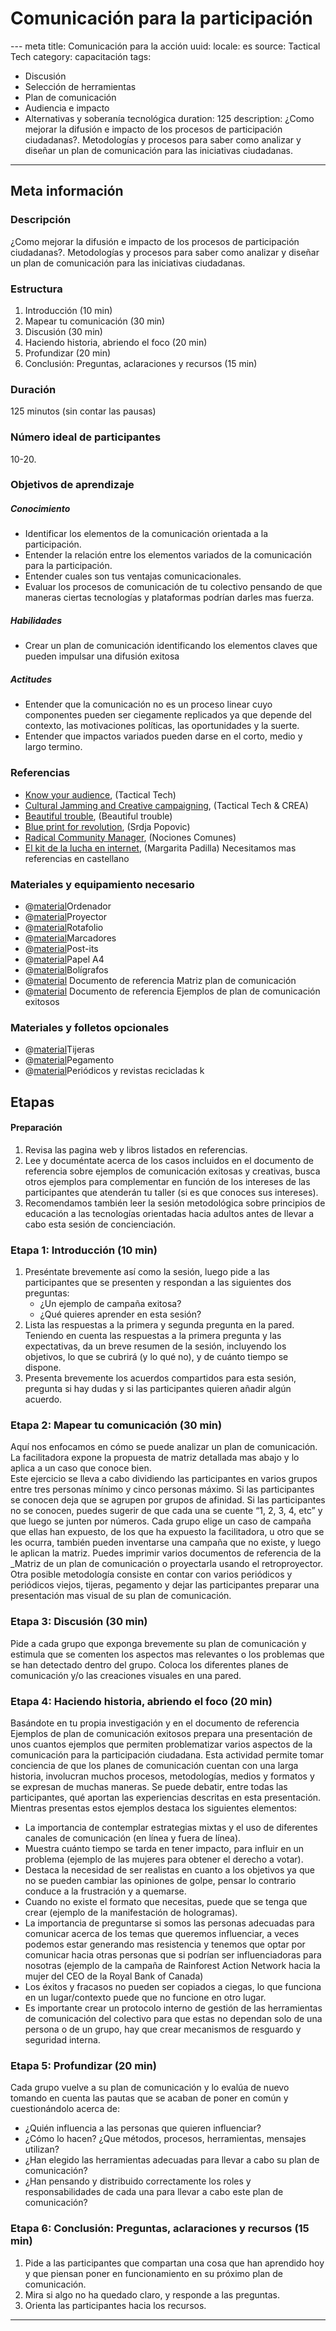 # Comunicación para la participación
--- meta
title:  Comunicación para la acción
uuid: 
locale: es
source: Tactical Tech
category:  capacitación
tags: 
  - Discusión
  - Selección de herramientas
  - Plan de comunicación 
  - Audiencia e impacto
  - Alternativas y soberanía tecnológica
duration:  125
description:  ¿Como mejorar la difusión e impacto de los procesos de participación ciudadanas?. Metodologías y procesos para saber como analizar y diseñar un plan de comunicación para las  iniciativas ciudadanas. 
---

## Meta información

### Descripción 
¿Como mejorar la difusión e impacto de los procesos de participación ciudadanas?. Metodologías y procesos para saber como analizar y diseñar un plan de comunicación para las  iniciativas ciudadanas. 

### Estructura
1. Introducción (10 min)
2. Mapear tu comunicación (30 min)
3. Discusión (30 min)
4. Haciendo historia, abriendo el foco (20 min)
5. Profundizar (20 min)
6. Conclusión: Preguntas, aclaraciones y recursos (15 min)

### Duración
125 minutos (sin contar las pausas)

### Número ideal de participantes 
10-20.

### Objetivos de aprendizaje
##### Conocimiento
- Identificar los elementos de la comunicación orientada a la participación. 
- Entender la relación entre los elementos variados de la comunicación para la participación.
- Entender cuales son tus ventajas comunicacionales.
-  Evaluar los procesos de comunicación de tu colectivo pensando de que maneras ciertas tecnologías y plataformas podrían darles mas fuerza.

##### Habilidades
- Crear un plan de comunicación identificando los elementos claves que pueden impulsar una difusión exitosa 

##### Actitudes
-  Entender que la comunicación no es un proceso linear cuyo componentes pueden ser ciegamente replicados ya que depende del contexto, las motivaciones políticas, las oportunidades y la suerte.
- Entender que impactos variados pueden darse en el corto, medio y largo termino.

### Referencias
- [Know your audience](https://womensrights.informationactivism.org/en/basics/your-audience), (Tactical Tech)
- [Cultural Jamming and Creative campaigning](https://womensrights.informationactivism.org/en/strategies/culture-jamming-and-creative-campaigning), (Tactical Tech & CREA)
- [Beautiful trouble](http://beautifultrouble.org/), (Beautiful trouble)
- [Blue print for revolution](http://www.blueprintforrevolution.com/), (Srdja Popovic)
- [Radical Community Manager](https://nocionescomunes.wordpress.com/2012/09/24/rcm2012/), (Nociones Comunes)
- [El kit de la lucha en internet](https://www.traficantes.net/libros/el-kit-de-la-lucha-en-internet), (Margarita Padilla)
Necesitamos mas referencias en castellano

### Materiales y equipamiento necesario
- @[material]()Ordenador
- @[material]()Proyector
- @[material]()Rotafolio
- @[material]()Marcadores
- @[material]()Post-its
- @[material]()Papel A4
- @[material]()Bolígrafos
- @[material]() Documento de referencia Matriz plan de comunicación
- @[material]() Documento de referencia Ejemplos de plan de comunicación exitosos 

### Materiales y folletos opcionales
- @[material]()Tijeras
- @[material]()Pegamento
- @[material]()Periódicos y revistas recicladas
k
## Etapas

#### Preparación
1. Revisa las pagina web y libros listados en referencias.
2. Lee y documéntate acerca de los casos incluidos en el documento de referencia sobre ejemplos de comunicación exitosas y creativas, busca otros ejemplos para complementar en función de los intereses de las participantes que atenderán tu taller (si es que conoces sus intereses).
3. Recomendamos también leer la sesión metodológica sobre principios de educación a las tecnologías orientadas hacia adultos antes de llevar a cabo esta sesión de concienciación. 

### Etapa 1: Introducción (10 min)
1. Preséntate brevemente así como la sesión, luego pide a las participantes que se presenten y respondan a las siguientes dos preguntas:
	 - ¿Un ejemplo de campaña exitosa?  
	 - ¿Qué quieres aprender en esta sesión?
2. Lista las respuestas a la primera y segunda pregunta en la pared. Teniendo en cuenta las respuestas a la primera pregunta y las expectativas, da un breve resumen de la sesión, incluyendo los objetivos, lo que se cubrirá (y lo qué no), y de cuánto tiempo se dispone.
3. Presenta brevemente los acuerdos compartidos para esta sesión, pregunta si hay dudas y si las participantes quieren añadir algún acuerdo. 

### Etapa 2: Mapear tu comunicación (30 min)
Aquí nos enfocamos en cómo se puede analizar un plan de comunicación. La facilitadora expone la propuesta de matriz detallada mas abajo y lo aplica a un caso que conoce bien.  
Este ejercicio se lleva a cabo dividiendo las participantes en varios grupos entre tres personas mínimo y cinco personas máximo. Si las participantes se conocen deja que se agrupen por grupos de afinidad. Si las participantes no se conocen, puedes sugerir de que cada una se cuente “1, 2, 3, 4, etc” y que luego se junten por números. 
Cada grupo elige un caso de campaña que ellas han expuesto, de los que ha expuesto la facilitadora, u otro que se les ocurra, también pueden inventarse una campaña que no existe, y luego le aplican la matriz. 
Puedes imprimir varios documentos de referencia de la _Matriz de un plan de comunicación o proyectarla usando el retroproyector. Otra posible metodología consiste en contar con varios periódicos y periódicos viejos, tijeras, pegamento y dejar las participantes preparar una presentación mas visual de su plan de comunicación. 

### Etapa 3: Discusión (30 min)
Pide a cada grupo que exponga brevemente su plan de comunicación y estimula que se comenten los aspectos mas relevantes o los problemas que se han detectado dentro del grupo. Coloca los diferentes planes de comunicación y/o las creaciones visuales en una pared. 

### Etapa 4: Haciendo historia, abriendo el foco (20 min)
Basándote en tu propia investigación y en el documento de referencia Ejemplos de plan de comunicación exitosos prepara una presentación de unos cuantos ejemplos que permiten problematizar varios aspectos de la comunicación para la participación ciudadana. Esta actividad permite tomar conciencia de que los planes de comunicación cuentan con una larga historia, involucran muchos procesos, metodologías, medios y formatos y se expresan de muchas maneras. Se puede debatir, entre todas las participantes, qué aportan las experiencias descritas en esta presentación. 
Mientras presentas estos ejemplos destaca los siguientes elementos:
- La importancia de contemplar estrategias mixtas y el uso de diferentes canales de comunicación (en línea y fuera de línea).
- Muestra cuánto tiempo se tarda en tener impacto, para influir en un problema (ejemplo de las mujeres para obtener el derecho a votar). 
- Destaca la necesidad de ser realistas en cuanto a los objetivos ya que no se pueden cambiar las opiniones de golpe, pensar lo contrario conduce a la frustración y a quemarse.  
- Cuando no existe el formato que necesitas, puede que se tenga que crear (ejemplo de la manifestación de hologramas). 
-  La importancia de preguntarse si somos las personas adecuadas para comunicar acerca de los temas que queremos influenciar, a veces podemos estar generando mas resistencia y tenemos que optar por comunicar hacia otras personas que si podrían ser influenciadoras para nosotras (ejemplo  de la campaña de Rainforest Action Network hacia la mujer del CEO de la Royal Bank of Canada) 
- Los éxitos y fracasos no pueden ser copiados a ciegas, lo que funciona en un lugar/contexto puede que no funcione en otro lugar.
- Es importante crear un protocolo interno de gestión de las herramientas de comunicación del colectivo para que estas no dependan solo de una persona o de un grupo, hay que crear mecanismos de resguardo y seguridad interna.

### Etapa 5: Profundizar (20 min)
Cada grupo vuelve a su plan de comunicación y lo evalúa de nuevo tomando en cuenta las pautas que se acaban de poner en común y cuestionándolo acerca de:
- ¿Quién influencia a las personas que quieren influenciar?
- ¿Cómo lo hacen? ¿Que métodos, procesos, herramientas, mensajes utilizan?
- ¿Han elegido las herramientas adecuadas para llevar a cabo su plan de comunicación? 
- ¿Han pensando y distribuido correctamente los roles y responsabilidades de cada una para llevar a cabo este plan de comunicación?

### Etapa 6:  Conclusión: Preguntas, aclaraciones y recursos  (15 min)
1. Pide a las participantes que compartan una cosa que han aprendido hoy y que piensan poner en funcionamiento en su próximo plan de comunicación.
2. Mira si algo no ha quedado claro, y responde a las preguntas.
3. Orienta las participantes hacia los recursos.

-------------------------------
<!---
BCN_currículo/Capacitación/TEMPLATE
-->